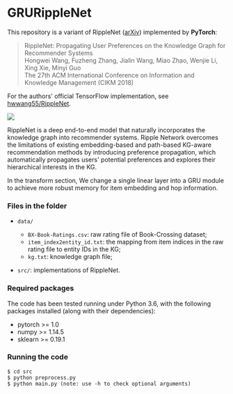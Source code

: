 # GRURippleNet

This repository is a variant of RippleNet ([arXiv](https://arxiv.org/abs/1803.03467)) implemented by  **PyTorch**:
> RippleNet: Propagating User Preferences on the Knowledge Graph for Recommender Systems  
Hongwei Wang, Fuzheng Zhang, Jialin Wang, Miao Zhao, Wenjie Li, Xing Xie, Minyi Guo  
The 27th ACM International Conference on Information and Knowledge Management (CIKM 2018)

For the authors' official TensorFlow implementation, see [hwwang55/RippleNet](https://github.com/hwwang55/RippleNet).

![](https://github.com/hwwang55/RippleNet/blob/master/framework.jpg)

RippleNet is a deep end-to-end model that naturally incorporates the knowledge graph into recommender systems.
Ripple Network overcomes the limitations of existing embedding-based and path-based KG-aware recommendation methods by introducing preference propagation, which automatically propagates users' potential preferences and explores their hierarchical interests in the KG.

In the transform section, We change a single linear layer into a GRU module to achieve more robust memory for item embedding and hop information.

### Files in the folder

- `data/`
  - `BX-Book-Ratings.csv`: raw rating file of Book-Crossing dataset;
  - `item_index2entity_id.txt`: the mapping from item indices in the raw rating file to entity IDs in the KG;
  - `kg.txt`: knowledge graph file;

- `src/`: implementations of RippleNet.



### Required packages
The code has been tested running under Python 3.6, with the following packages installed (along with their dependencies):
- pytorch >= 1.0
- numpy >= 1.14.5
- sklearn >= 0.19.1


### Running the code
```
$ cd src
$ python preprocess.py 
$ python main.py (note: use -h to check optional arguments)
```
